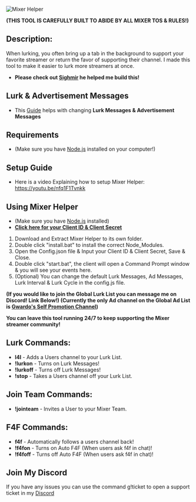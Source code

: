 ![Mixer Helper](https://i.imgur.com/UmByru4.png)

**(THIS TOOL IS CAREFULLY BUILT TO ABIDE BY ALL MIXER TOS & RULES!)**

## Description:

When lurking, you often bring up a tab in the background to support 
your favorite streamer or return the favor of supporting their channel. I made this tool
to make it easier to lurk more streamers at once. 
- **Please check out [Sighmir](https://github.com/Sighmir) he helped me build this!**

## Lurk & Advertisement Messages
- This [Guide](https://tkvids.wixsite.com/designs/mixer-support-tool) helps with changing **Lurk Messages & Advertisement Messages**

## Requirements
- (Make sure you have [Node.js](https://nodejs.org/en/download/) installed on your computer!)

## Setup Guide
- Here is a video Explaining how to setup Mixer Helper: https://youtu.be/nfq1F1Tvnkk

## Using Mixer Helper
- (Make sure you have [Node.js](https://nodejs.org/en/download/) installed)
- **[Click here for your Client ID & Client Secret](https://mixer.com/lab/oauth)**

1. Download and Extract Mixer Helper to its own folder.
2. Double click "install.bat" to install the correct Node_Modules.
3. Open the Config.json file & Input your Client ID & Client Secret, Save & Close.
4. Double click "start.bat", the client will open a Command Prompt window & you will see your events here.
5. (Optional) You can change the default Lurk Messages, Ad Messages, Lurk Interval & Lurk Cycle in the config.js file.

**(If you would like to join the Global Lurk List you can message me on Discord! Link Below!)
(Currently the only Ad channel on the Global Ad List is [Gwardo's Self Promotion Channel](https://www.mixer.com/gwardo420))**

**You can leave this tool running 24/7 to keep supporting the Mixer streamer community!**

## Lurk Commands:
- **l4l** - Adds a Users channel to your Lurk List.
- **!lurkon** - Turns on Lurk Messages!
- **!lurkoff** - Turns off Lurk Messages!
- **!stop** - Takes a Users channel off your Lurk List.

## Join Team Commands:
- **!jointeam** - Invites a User to your Mixer Team.

## F4F Commands:
- **f4f** - Automatically follows a users channel back!
- **!f4fon** - Turns on Auto F4F (When users ask f4f in chat)!
- **!f4foff** - Turns off Auto F4F (When users ask f4f in chat)!

## Join My Discord
If you have any issues you can use the command g!ticket to open a support ticket in my [Discord](https://discord.gg/aQzZbx8)
